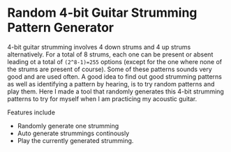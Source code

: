 # Random 4-bit Guitar Strumming Pattern Generator
4-bit guitar strumming involves 4 down strums and 4 up strums alternatively. For a total of 8 strums, each one can be present or absent leading ot a total of `(2^8-1)=255` options (except for the one where none of the strums are present of course). Some of these patterns sounds very good and are used often. A good idea to find out good strumming patterns as well as identifying a pattern by hearing, is to try random patterns and play them. Here I made a tool that randomly generates this 4-bit strumming patterns to try for myself when I am practicing my acoustic guitar. 

Features include 
- Randomly generate one strumming
- Auto generate strummings continously 
- Play the currently generated strumming.
